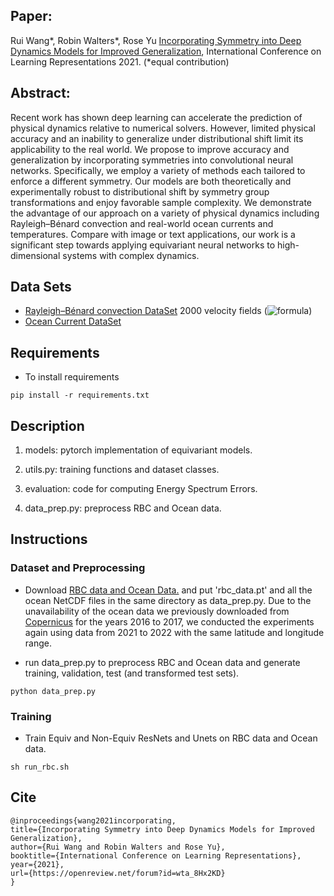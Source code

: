 ## Paper: 
Rui Wang*, Robin Walters*, Rose Yu [Incorporating Symmetry into Deep Dynamics Models for Improved Generalization](https://arxiv.org/abs/2002.03061), International Conference on Learning Representations 2021. (*equal contribution)

## Abstract:
Recent work has shown deep learning can accelerate the prediction of physical dynamics relative to numerical solvers. However, limited physical accuracy and an inability to generalize under distributional shift limit its applicability to the real world. We propose to improve accuracy and generalization by incorporating symmetries into convolutional neural networks. Specifically, we employ a variety of methods each tailored to enforce a different symmetry. Our models are both theoretically and experimentally robust to distributional shift by symmetry group transformations and enjoy favorable sample complexity. We demonstrate the advantage of our approach on a variety of physical dynamics including Rayleigh–Bénard convection and real-world ocean currents and temperatures. Compare with image or text applications, our work is a significant step towards applying equivariant neural networks to high-dimensional systems with complex dynamics.

## Data Sets
* [Rayleigh–Bénard convection DataSet](https://roselab1.ucsd.edu/seafile/d/7e7abe7c9c51489daa21/.) 2000 velocity fields (![formula](https://render.githubusercontent.com/render/math?math=2000\times2\times256\times1792))
* [Ocean Current DataSet](https://resources.marine.copernicus.eu/?option=com_csw&view=details&product_id=GLOBAL_ANALYSIS_FORECAST_PHY_001_024)

## Requirements
- To install requirements
```
pip install -r requirements.txt
```

## Description
1. models: pytorch implementation of equivariant models.

2. utils.py: training functions and dataset classes.
     
3. evaluation: code for computing Energy Spectrum Errors.

4. data_prep.py: preprocess RBC and Ocean data.

## Instructions
### Dataset and Preprocessing
- Download [RBC data and Ocean Data.](https://roselab1.ucsd.edu/seafile/d/7e7abe7c9c51489daa21/.) and put 'rbc_data.pt' and all the ocean NetCDF files in the same directory as data_prep.py. Due to the unavailability of the ocean data we previously downloaded from [Copernicus](https://resources.marine.copernicus.eu/?option=com_csw&view=details&product_id=GLOBAL_ANALYSIS_FORECAST_PHY_001_024) for the years 2016 to 2017, we conducted the experiments again using data from 2021 to 2022 with the same latitude and longitude range.

-  run data_prep.py to preprocess RBC and Ocean data and generate training, validation, test (and transformed test sets).
```
python data_prep.py
```

### Training
- Train Equiv and Non-Equiv ResNets and Unets on RBC data and Ocean data.
```
sh run_rbc.sh
```

## Cite
```
@inproceedings{wang2021incorporating,
title={Incorporating Symmetry into Deep Dynamics Models for Improved Generalization},
author={Rui Wang and Robin Walters and Rose Yu},
booktitle={International Conference on Learning Representations},
year={2021},
url={https://openreview.net/forum?id=wta_8Hx2KD}
}
```
